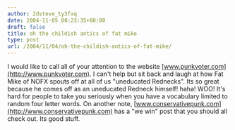 ```yaml
---
author: 2dsteve_ty3fxq
date: 2004-11-05 00:23:35+00:00
draft: false
title: oh the childish antics of fat mike
type: post
url: /2004/11/04/oh-the-childish-antics-of-fat-mike/
---
```


I would like to call all of your attention to the website [www.punkvoter.com](http://www.punkvoter.com). I can't help but sit back and laugh at how Fat Mike of NOFX spouts off at all of us "uneducated Rednecks". Its so great because he comes off as an uneducated Redneck himself! haha! WOO! It's hard for people to take you seriously when you have a vocabulary limited to random four letter words.
On another note, [www.conservativepunk.com](http://www.conservativepunk.com) has a "we win" post that you should all check out. Its good stuff.

